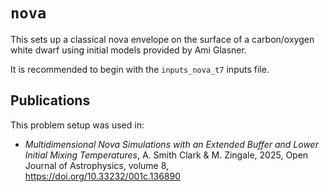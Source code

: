 # `nova`

This sets up a classical nova envelope on the surface of a carbon/oxygen
white dwarf using initial models provided by Ami Glasner.

It is recommended to begin with the `inputs_nova_t7` inputs file.


## Publications

This problem setup was used in:

* *Multidimensional Nova Simulations with an Extended Buffer and Lower
  Initial Mixing Temperatures*, A. Smith Clark & M. Zingale, 2025,
  Open Journal of Astrophysics, volume 8,
  https://doi.org/10.33232/001c.136890
